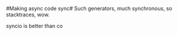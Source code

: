 #Making async code sync#
Such generators, much synchronous, so stacktraces, wow.

syncio is better than co